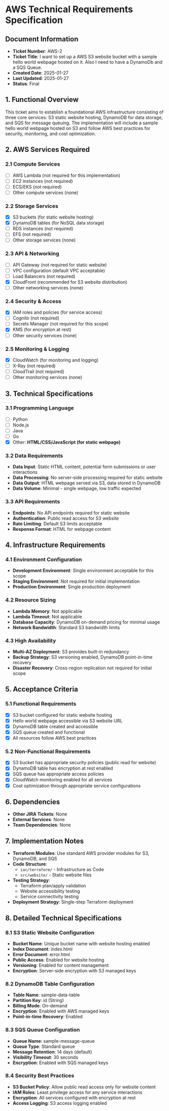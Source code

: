 # AWS Technical Requirements Specification

## Document Information

- **Ticket Number**: AWS-2
- **Ticket Title**: I want to set up a AWS S3 website bucket with a sample hello world webpage hosted on it. Also I need to have a DynamoDb and a SQS Queue.
- **Created Date**: 2025-01-27
- **Last Updated**: 2025-01-27
- **Status**: Final

## 1. Functional Overview

This ticket aims to establish a foundational AWS infrastructure consisting of three core services: S3 static website hosting, DynamoDB for data storage, and SQS for message queuing. The implementation will include a sample hello world webpage hosted on S3 and follow AWS best practices for security, monitoring, and cost optimization.

## 2. AWS Services Required

### 2.1 Compute Services

- [ ] AWS Lambda (not required for this implementation)
- [ ] EC2 instances (not required)
- [ ] ECS/EKS (not required)
- [ ] Other compute services (none)

### 2.2 Storage Services

- [x] S3 buckets (for static website hosting)
- [x] DynamoDB tables (for NoSQL data storage)
- [ ] RDS instances (not required)
- [ ] EFS (not required)
- [ ] Other storage services (none)

### 2.3 API & Networking

- [ ] API Gateway (not required for static website)
- [ ] VPC configuration (default VPC acceptable)
- [ ] Load Balancers (not required)
- [x] CloudFront (recommended for S3 website distribution)
- [ ] Other networking services (none)

### 2.4 Security & Access

- [x] IAM roles and policies (for service access)
- [ ] Cognito (not required)
- [ ] Secrets Manager (not required for this scope)
- [x] KMS (for encryption at rest)
- [ ] Other security services (none)

### 2.5 Monitoring & Logging

- [x] CloudWatch (for monitoring and logging)
- [ ] X-Ray (not required)
- [ ] CloudTrail (not required)
- [ ] Other monitoring services (none)

## 3. Technical Specifications

### 3.1 Programming Language

- [ ] Python
- [ ] Node.js
- [ ] Java
- [ ] Go
- [x] Other: **HTML/CSS/JavaScript (for static webpage)**

### 3.2 Data Requirements

- **Data Input**: Static HTML content, potential form submissions or user interactions
- **Data Processing**: No server-side processing required for static website
- **Data Output**: HTML webpage served via S3, data stored in DynamoDB
- **Data Volume**: Minimal - single webpage, low traffic expected

### 3.3 API Requirements

- **Endpoints**: No API endpoints required for static website
- **Authentication**: Public read access for S3 website
- **Rate Limiting**: Default S3 limits acceptable
- **Response Format**: HTML for webpage content

## 4. Infrastructure Requirements

### 4.1 Environment Configuration

- **Development Environment**: Single environment acceptable for this scope
- **Staging Environment**: Not required for initial implementation
- **Production Environment**: Single production deployment

### 4.2 Resource Sizing

- **Lambda Memory**: Not applicable
- **Lambda Timeout**: Not applicable
- **Database Capacity**: DynamoDB on-demand pricing for minimal usage
- **Network Bandwidth**: Standard S3 bandwidth limits

### 4.3 High Availability

- **Multi-AZ Deployment**: S3 provides built-in redundancy
- **Backup Strategy**: S3 versioning enabled, DynamoDB point-in-time recovery
- **Disaster Recovery**: Cross-region replication not required for initial scope

## 5. Acceptance Criteria

### 5.1 Functional Requirements

- [x] S3 bucket configured for static website hosting
- [x] Hello world webpage accessible via S3 website URL
- [x] DynamoDB table created and accessible
- [x] SQS queue created and functional
- [x] All resources follow AWS best practices

### 5.2 Non-Functional Requirements

- [x] S3 bucket has appropriate security policies (public read for website)
- [x] DynamoDB table has encryption at rest enabled
- [x] SQS queue has appropriate access policies
- [x] CloudWatch monitoring enabled for all services
- [x] Cost optimization through appropriate service configurations

## 6. Dependencies

- **Other JIRA Tickets**: None
- **External Services**: None
- **Team Dependencies**: None

## 7. Implementation Notes

- **Terraform Modules**: Use standard AWS provider modules for S3, DynamoDB, and SQS
- **Code Structure**: 
  - `iac/terraform/` - Infrastructure as Code
  - `src/website/` - Static website files
- **Testing Strategy**: 
  - Terraform plan/apply validation
  - Website accessibility testing
  - Service connectivity testing
- **Deployment Strategy**: Single-step Terraform deployment

## 8. Detailed Technical Specifications

### 8.1 S3 Static Website Configuration

- **Bucket Name**: Unique bucket name with website hosting enabled
- **Index Document**: index.html
- **Error Document**: error.html
- **Public Access**: Enabled for website hosting
- **Versioning**: Enabled for content management
- **Encryption**: Server-side encryption with S3 managed keys

### 8.2 DynamoDB Table Configuration

- **Table Name**: sample-data-table
- **Partition Key**: id (String)
- **Billing Mode**: On-demand
- **Encryption**: Enabled with AWS managed keys
- **Point-in-time Recovery**: Enabled

### 8.3 SQS Queue Configuration

- **Queue Name**: sample-message-queue
- **Queue Type**: Standard queue
- **Message Retention**: 14 days (default)
- **Visibility Timeout**: 30 seconds
- **Encryption**: Enabled with SQS managed keys

### 8.4 Security Best Practices

- **S3 Bucket Policy**: Allow public read access only for website content
- **IAM Roles**: Least privilege access for any service interactions
- **Encryption**: All services configured with encryption at rest
- **Access Logging**: S3 access logging enabled
